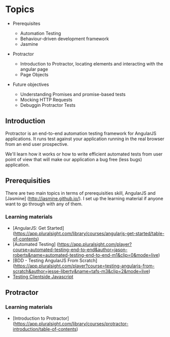 # Topics
* Prerequisites
   * Automation Testing
   * Behaviour-driven development framework
   * Jasmine

* Protractor
   * Introduction to Protractor, locating elements and interacting with the angular page
   * Page Objects

* Future objectives
   *  Understanding Promises and promise-based tests  
   *  Mocking HTTP Requests
   *  Debuggin Protractor Tests

## Introduction   

Protractor is an end-to-end automation testing framework for AngularJS applications. It runs test against your application running in the real browser from an end user prospective. 

We'll learn how it works or how to write efficient automated tests from user point of view that will make our application a bug free (less bugs) application.

## Prerequisities

There are two main topics in terms of prerequisities skill, AngularJS and [Jasmine] (http://jasmine.github.io/). I set up the learning material if anyone want to go through with any of them.

### Learning materials

* [AngularJS: Get Started] (https://app.pluralsight.com/library/courses/angularjs-get-started/table-of-contents)
* [Automated Testing] (https://app.pluralsight.com/player?course=automated-testing-end-to-end&author=jason-roberts&name=automated-testing-end-to-end-m1&clip=0&mode=live)
* [BDD - Testing AngularJS From Scratch] (https://app.pluralsight.com/player?course=testing-angularjs-from-scratch&author=jesse-liberty&name=tafs-m3&clip=2&mode=live)
* [Testing Clientside Javascript](https://app.pluralsight.com/player?course=testing-javascript&author=joe-eames&name=testing-javascript-m2-jasmine&clip=0&mode=live)

## Protractor

### Learning materials

* [Introduction to Protractor] (https://app.pluralsight.com/library/courses/protractor-introduction/table-of-contents)
 

